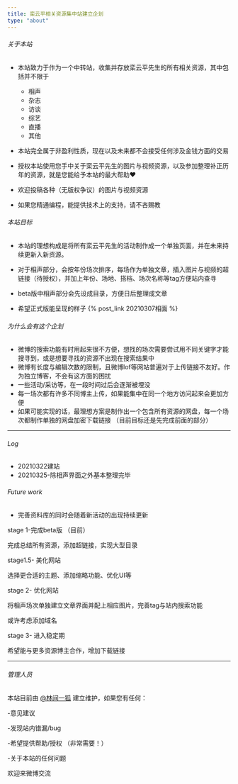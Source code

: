 ```yaml
---
title: 栾云平相关资源集中站建立企划
type: "about"
---
```

###### 关于本站

+ 本站致力于作为一个中转站，收集并存放栾云平先生的所有相关资源，其中包括并不限于

	 + 相声
	 + 杂志
	 + 访谈
	 + 综艺
	 + 直播
	 + 其他
+ 本站完全属于非盈利性质，现在以及未来都不会接受任何涉及金钱方面的交易
+ 授权本站使用您手中关于栾云平先生的图片与视频资源，以及参加整理补正历年的资源，就是您能给予本站的最大帮助❤
+ 欢迎投稿各种（无版权争议）的图片与视频资源
+ 如果您精通编程，能提供技术上的支持，请不吝赐教



###### 本站目标

+ 本站的理想构成是将所有栾云平先生的活动制作成一个单独页面，并在未来持续更新入新资源。

+ 对于相声部分，会按年份场次排序，每场作为单独文章，插入图片与视频的超链接（待授权），并加上年份、场地、搭档、场次名称等tag方便站内查寻

 + beta版中相声部分会先设成目录，方便日后整理成文章

 + 希望正式版能呈现的样子 {% post_link 20210307相面 %}

   

###### 为什么会有这个企划
 + 微博的搜索功能有时用起来很不方便，想找的场次需要尝试用不同关键字才能搜寻到，或是想要寻找的资源不出现在搜索结果中
 + 微博有长度与编辑次数的限制，且微博lof等网站普遍对于上传链接不友好。作为独立博客，不会有这方面的困扰
 + 一些活动/采访等，在一段时间过后会逐渐被埋没
 + 每一场次都有许多不同博主上传，如果能集中在同一个地方访问起来会更加方便
 +  如果可能实现的话，最理想方案是制作出一个包含所有资源的网盘，每一个场次都制作单独的网盘加密下载链接 （目前目标还是先完成前面的部分）



---

###### Log

+ 20210322建站
+ 20210325-除相声界面之外基本整理完毕

###### Future work

+ 完善资料库的同时会随着新活动的出现持续更新

stage 1-完成beta版 （目前）

完成总结所有资源，添加超链接，实现大型目录

stage1.5- 美化网站

选择更合适的主题、添加缩略功能、优化UI等

stage 2- 优化网站

将相声场次单独建立文章界面并配上相应图片，完善tag与站内搜索功能

或许考虑添加域名

stage 3- 进入稳定期 

希望能与更多资源博主合作，增加下载链接



---

###### 管理人员

本站目前由 [@林间一狐](https://weibo.com/u/3283810905) 建立维护，如果您有任何：

-意见建议

-发现站内错漏/bug

-希望提供帮助/授权 （非常需要！）

-关于本站的任何问题

欢迎来微博交流


